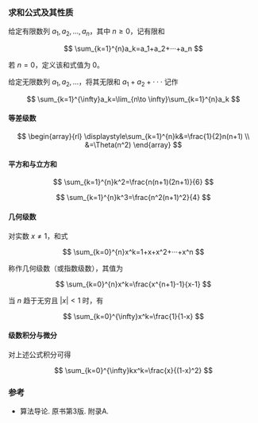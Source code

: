### 求和公式及其性质

给定有限数列 $a_1,a_2,...,a_n$，其中 $n\ge 0$，记有限和

$$
\sum_{k=1}^{n}a_k=a_1+a_2+···+a_n
$$

若 $n=0$，定义该和式值为 $0$。

给定无限数列 $a_1,a_2,...$，将其无限和 $a_1+a_2+···$ 记作

$$
\sum_{k=1}^{\infty}a_k=\lim_{n\to \infty}\sum_{k=1}^{n}a_k
$$

#### 等差级数

$$
\begin{array}{rl}
    \displaystyle\sum_{k=1}^{n}k&=\frac{1}{2}n(n+1) \\
    &=\Theta(n^2)
\end{array}
$$

#### 平方和与立方和

$$
\sum_{k=1}^{n}k^2=\frac{n(n+1)(2n+1)}{6}
$$

$$
\sum_{k=1}^{n}k^3=\frac{n^2(n+1)^2}{4}
$$

#### 几何级数

对实数 $x\ne 1$，和式

$$
\sum_{k=0}^{n}x^k=1+x+x^2+···+x^n
$$

称作几何级数（或指数级数），其值为

$$
\sum_{k=0}^{n}x^k=\frac{x^{n+1}-1}{x-1}
$$

当 $n$ 趋于无穷且 $|x|\lt 1$ 时，有

$$
\sum_{k=0}^{\infty}x^k=\frac{1}{1-x}
$$

#### 级数积分与微分

对上述公式积分可得

$$
\sum_{k=0}^{\infty}kx^k=\frac{x}{(1-x)^2}
$$

### 参考

- 算法导论. 原书第3版. 附录A.